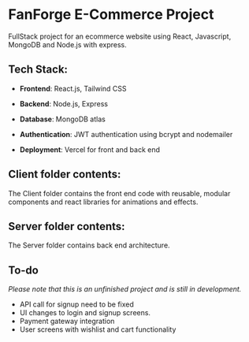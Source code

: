 # FanForge E-Commerce Project
FullStack project for an ecommerce website using React, Javascript, MongoDB and Node.js with express.

## Tech Stack:

 -   **Frontend**: React.js, Tailwind CSS

 -   **Backend**: Node.js, Express
    
 -   **Database**: MongoDB atlas
    
 -   **Authentication**: JWT authentication using bcrypt and nodemailer
  
 -   **Deployment**: Vercel for front and back end
## Client folder contents:
The Client folder contains the front end code with reusable, modular components and react libraries for animations and effects.

## Server folder contents:
The Server folder contains back end architecture.
## To-do
*Please note that this is an unfinished project and is still in development.*

 - API call for signup need to be fixed
 - UI changes to login and signup screens.
 - Payment gateway integration
 - User screens with wishlist and cart functionality
